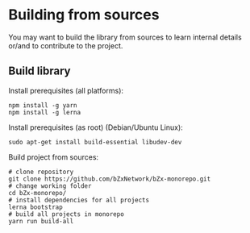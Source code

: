 # Building from sources

You may want to build the library from sources to learn internal details or/and to contribute to the project.

## Build library

Install prerequisites \(all platforms\):

```text
npm install -g yarn
npm install -g lerna
```

Install prerequisites \(as root\) \(Debian/Ubuntu Linux\):

```text
sudo apt-get install build-essential libudev-dev
```

Build project from sources:

```text
# clone repository
git clone https://github.com/bZxNetwork/bZx-monorepo.git
# change working folder
cd bZx-monorepo/
# install dependencies for all projects
lerna bootstrap
# build all projects in monorepo
yarn run build-all
```

